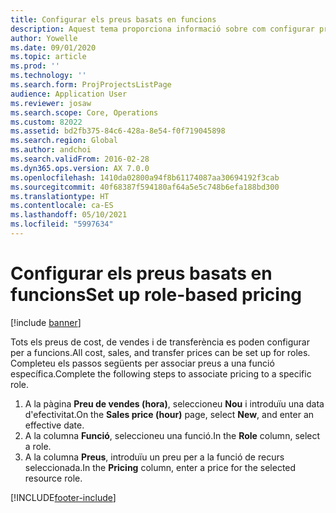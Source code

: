 ```yaml
---
title: Configurar els preus basats en funcions
description: Aquest tema proporciona informació sobre com configurar preus per a funcions específiques.
author: Yowelle
ms.date: 09/01/2020
ms.topic: article
ms.prod: ''
ms.technology: ''
ms.search.form: ProjProjectsListPage
audience: Application User
ms.reviewer: josaw
ms.search.scope: Core, Operations
ms.custom: 82022
ms.assetid: bd2fb375-84c6-428a-8e54-f0f719045898
ms.search.region: Global
ms.author: andchoi
ms.search.validFrom: 2016-02-28
ms.dyn365.ops.version: AX 7.0.0
ms.openlocfilehash: 1410da02800a94f8b61174087aa30694192f3cab
ms.sourcegitcommit: 40f68387f594180af64a5e5c748b6efa188bd300
ms.translationtype: HT
ms.contentlocale: ca-ES
ms.lasthandoff: 05/10/2021
ms.locfileid: "5997634"
---
```

# <a name="set-up-role-based-pricing"></a><span data-ttu-id="8a1b9-103">Configurar els preus basats en funcions</span><span class="sxs-lookup"><span data-stu-id="8a1b9-103">Set up role-based pricing</span></span>

[!include [banner](../includes/banner.md)]

<span data-ttu-id="8a1b9-104">Tots els preus de cost, de vendes i de transferència es poden configurar per a funcions.</span><span class="sxs-lookup"><span data-stu-id="8a1b9-104">All cost, sales, and transfer prices can be set up for roles.</span></span> <span data-ttu-id="8a1b9-105">Completeu els passos següents per associar preus a una funció específica.</span><span class="sxs-lookup"><span data-stu-id="8a1b9-105">Complete the following steps to associate pricing to a specific role.</span></span>

1. <span data-ttu-id="8a1b9-106">A la pàgina **Preu de vendes (hora)**, seleccioneu **Nou** i introduïu una data d'efectivitat.</span><span class="sxs-lookup"><span data-stu-id="8a1b9-106">On the **Sales price (hour)** page, select **New**, and enter an effective date.</span></span>
2. <span data-ttu-id="8a1b9-107">A la columna **Funció**, seleccioneu una funció.</span><span class="sxs-lookup"><span data-stu-id="8a1b9-107">In the **Role** column, select a role.</span></span>
3. <span data-ttu-id="8a1b9-108">A la columna **Preus**, introduïu un preu per a la funció de recurs seleccionada.</span><span class="sxs-lookup"><span data-stu-id="8a1b9-108">In the **Pricing** column, enter a price for the selected resource role.</span></span>


[!INCLUDE[footer-include](../includes/footer-banner.md)]